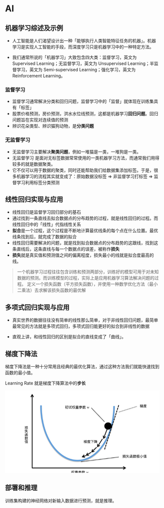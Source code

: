 # AI

## 机器学习综述及示例

- 人工智能是人们渴望设计出一种「能够执行人类智能特征任务的机器」。机器学习是实现人工智能的手段，而深度学习只是机器学习中的一种特定方法。

- 我们通常所说的「机器学习」大致包含四大类：监督学习，英文为 Supervised Learning；无监督学习，英文为 Unsupervised Learning；半监督学习，英文为 Semi-supervised Learning；强化学习，英文为 Reinforcement Learning。

### 监督学习

- 监督学习通常解决分类和回归问题，监督学习中的「监督」就体现在训练集具有「标签」
- 股票价格预测，房价预测，洪水水位线预测，这都是机器学习**回归问题**。回归问题旨在实现对连续值的预测
- 辨识花朵类型、辨识猫狗动物，是**分类问题**

### 无监督学习

- 无监督学习主要解决**聚类问题**，例如一堆猫是一类，一堆狗是一类。
- 无监督学习 是面对无标签数据常常使用的一类机器学习方法，而通常我们用得较多的就是数据聚类。
- 它不仅可以用于数据的聚类，同时还能帮助我们给数据集添加标签。于是，很多机器学习的流程其实就变成了：原始数据没标签 => 非监督学习打标签 => 监督学习利用标签分类预测

## 线性回归实现与应用

- 线性回归是监督学习回归部分的基石
- 通过找到一条直线去拟合数据点的分布趋势的过程，就是线性回归的过程。而线性回归中的「线性」代指线性关系
- **拟合**是一个过程，这个过程是不断地计算最优线条的每个点在什么位置。最优线条找到后，就完成了数据的拟合
- 线性回归需要解决的问题，就是找到拟合数据点的分布趋势的这跟线，找到这条直线后，这条直线与每一个数据点的误差，被称作**损失**
- **损失**就是真实值和预测值之间的偏离程度，损失最小的线就是拟合度最高的线。

> 一个机器学习过程往往包含训练和预测两部分，训练好的模型可用于对未知数据的预测。而训练模型的过程，实际上是应用机器学习算法解决问题的过程。
> 定义一个损失函数（平方损失函数），并使用一种数学优化方法（最小二乘法）去求解该损失函数的最优解

## 多项式回归实现与应用

- 真实世界的数据往往没有简单的线性那么简单，对于非线性回归问题，最简单最常见的方法就是多项式回归，多项式回归能更好的拟合到非线性的数据

- 直观上讲，和线性回归的区别是拟合的直线变成了「曲线」。

## 梯度下降法

梯度下降法是一种十分常用且经典的最优化算法，通过这种方法我们就能快速找到函数的最小值。

Learning Rate 就是梯度下降算法中的**步长**

![梯度下降](./梯度下降.jpg)

## 部署和推理

训练集构建的神经网络对新输入数据进行预测，就是推理。





